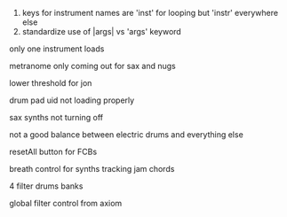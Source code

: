 1. keys for instrument names are 'inst' for looping but 'instr' everywhere else
1. standardize use of |args| vs 'args' keyword

only one instrument loads

metranome only coming out for sax and nugs

lower threshold for jon

drum pad uid not loading properly

sax synths not turning off

not a good balance between electric drums and everything else

resetAll button for FCBs

breath control for synths tracking jam chords

4 filter drums banks

global filter control from axiom
